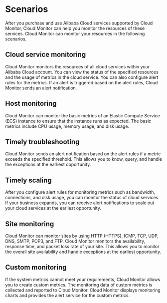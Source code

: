 # Scenarios

After you purchase and use Alibaba Cloud services supported by Cloud Monitor, Cloud Monitor can help you monitor the resources of these services. Cloud Monitor can monitor your resources in the following scenarios.

## Cloud service monitoring

Cloud Monitor monitors the resources of all cloud services within your Alibaba Cloud account. You can view the status of the specified resources and the usage of metrics in the cloud service. You can also configure alert rules for the metrics. If an alert is triggered based on the alert rules, Cloud Monitor sends an alert notification.

## Host monitoring

Cloud Monitor can monitor the basic metrics of an Elastic Compute Service \(ECS\) instance to ensure that the instance runs as expected. The basic metrics include CPU usage, memory usage, and disk usage.

## Timely troubleshooting

Cloud Monitor sends an alert notification based on the alert rules if a metric exceeds the specified threshold. This allows you to know, query, and handle the exceptions at the earliest opportunity.

## Timely scaling

After you configure alert rules for monitoring metrics such as bandwidth, connections, and disk usage, you can monitor the status of cloud services. If your business expands, you can receive alert notifications to scale out your cloud services at the earliest opportunity.

## Site monitoring

Cloud Monitor can monitor sites by using HTTP \(HTTPS\), ICMP, TCP, UDP, DNS, SMTP, POP3, and FTP. Cloud Monitor monitors the availability, response time, and packet loss rate of your site. This allows you to monitor the overall site availability and handle exceptions at the earliest opportunity.

## Custom monitoring

If the system metrics cannot meet your requirements, Cloud Monitor allows you to create custom metrics. The monitoring data of custom metrics is collected and reported to Cloud Monitor. Cloud Monitor displays monitoring charts and provides the alert service for the custom metrics.

